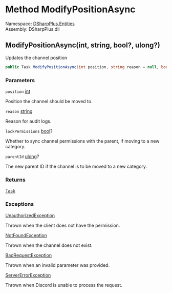 # Method ModifyPositionAsync

Namespace: [DSharpPlus.Entities](DSharpPlus.Entities.md)  
Assembly: DSharpPlus.dll

## <a id="DSharpPlus_Entities_DiscordChannel_ModifyPositionAsync_System_Int32_System_String_System_Nullable_System_Boolean__System_Nullable_System_UInt64__"></a>ModifyPositionAsync\(int, string, bool?, ulong?\)

Updates the channel position

```csharp
public Task ModifyPositionAsync(int position, string reason = null, bool? lockPermissions = null, ulong? parentId = null)
```

### Parameters

`position` [int](https://learn.microsoft.com/dotnet/api/system.int32)

Position the channel should be moved to.

`reason` [string](https://learn.microsoft.com/dotnet/api/system.string)

Reason for audit logs.

`lockPermissions` [bool](https://learn.microsoft.com/dotnet/api/system.boolean)?

Whether to sync channel permissions with the parent, if moving to a new category.

`parentId` [ulong](https://learn.microsoft.com/dotnet/api/system.uint64)?

The new parent ID if the channel is to be moved to a new category.

### Returns

[Task](https://learn.microsoft.com/dotnet/api/system.threading.tasks.task)

### Exceptions

[UnauthorizedException](DSharpPlus.Exceptions.UnauthorizedException.md)

Thrown when the client does not have the <xref href="DSharpPlus.Permissions.ManageChannels" data-throw-if-not-resolved="false"></xref> permission.

[NotFoundException](DSharpPlus.Exceptions.NotFoundException.md)

Thrown when the channel does not exist.

[BadRequestException](DSharpPlus.Exceptions.BadRequestException.md)

Thrown when an invalid parameter was provided.

[ServerErrorException](DSharpPlus.Exceptions.ServerErrorException.md)

Thrown when Discord is unable to process the request.

